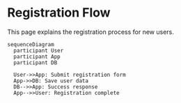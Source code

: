# Registration Flow

This page explains the registration process for new users.

```mermaid
sequenceDiagram
  participant User
  participant App
  participant DB

  User->>App: Submit registration form
  App->>DB: Save user data
  DB-->>App: Success response
  App-->>User: Registration complete